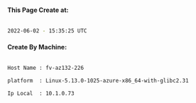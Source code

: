 
   
#### This Page Create at:

```bash

2022-06-02 - 15:35:25 UTC

```

#### Create By Machine:

```bash

Host Name : fv-az132-226

platform  : Linux-5.13.0-1025-azure-x86_64-with-glibc2.31

Ip Local  : 10.1.0.73

```


